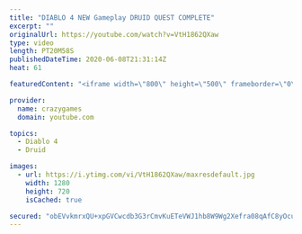 ```yaml
---
title: "DIABLO 4 NEW Gameplay DRUID QUEST COMPLETE"
excerpt: ""
originalUrl: https://youtube.com/watch?v=VtH1862QXaw
type: video
length: PT20M58S
publishedDateTime: 2020-06-08T21:31:14Z
heat: 61

featuredContent: "<iframe width=\"800\" height=\"500\" frameborder=\"0\" src=\"https://www.youtube.com/embed/VtH1862QXaw\" allow=\"accelerometer; autoplay; encrypted-media; gyroscope; picture-in-picture\" allowfullscreen></iframe>"

provider:
  name: crazygames
  domain: youtube.com

topics:
  - Diablo 4
  - Druid

images:
  - url: https://i.ytimg.com/vi/VtH1862QXaw/maxresdefault.jpg
    width: 1280
    height: 720
    isCached: true

secured: "obEVvkmrxQU+xpGVCwcdb3G3rCmvKuETeVWJ1hb8W9Wg2Xefra08qAfC8yOcuPXSZE01nJyxgceJ6XJHbQTNTi+Sr+oaJXVy/eUFyRsZcyYdpMBoXrt++4XB9Z/tkLSr4u/fQWNgEFCm9zYJk6AiEjZlToVLkzT6ho8XPYQUO/Koj04Cp2RUUN4yp6HJrgBLM5aXF7Z9srE0Z6U0gvvzokv19NkSGZeiuBjcWU0oO5k3dwTV7QzKATXgi3g9SnnPdohncI9mBIfVsUR+PihAp7MClE3n8pY79/mNegAt90I9sVK8pd9aYxrmcAjekMVYmpD6WJNGlOHrVY46jlHHLqlktghts6+mMJhAjKnBHwKmXm9Nht2K90x0hoRksKYATMxoOhG2yAG2qtNlfmEmpu2ku87VDb31oCFBnv0hd78=;8AfZZ/Y3fMEqKcpjT9EwGA=="
---
```



